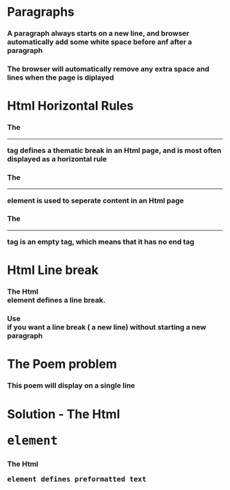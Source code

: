 # Paragraphs

### A paragraph always starts on a new line, and browser automatically add some white space before anf after a paragraph

### The browser will automatically remove any extra space and lines when the page is diplayed

# Html Horizontal Rules

### The <hr> tag defines a thematic break in an Html page, and is most often displayed as a horizontal rule

### The <hr> element is used to seperate content in an Html page

### The <hr> tag is an empty tag, which means that it has no end tag

# Html Line break

### The Html <br> element defines a line break.

### Use <br> if you want a line break ( a new line) without starting a new paragraph

# The Poem problem

### This poem will display on a single line

# Solution - The Html <pre> element

### The Html <pre> element defines preformatted text
